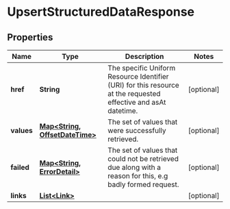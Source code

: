 

# UpsertStructuredDataResponse

## Properties

Name | Type | Description | Notes
------------ | ------------- | ------------- | -------------
**href** | **String** | The specific Uniform Resource Identifier (URI) for this resource at the requested effective and asAt datetime. |  [optional]
**values** | [**Map&lt;String, OffsetDateTime&gt;**](OffsetDateTime.md) | The set of values that were successfully retrieved. |  [optional]
**failed** | [**Map&lt;String, ErrorDetail&gt;**](ErrorDetail.md) | The set of values that could not be retrieved due along with a reason for this, e.g badly formed request. |  [optional]
**links** | [**List&lt;Link&gt;**](Link.md) |  |  [optional]



